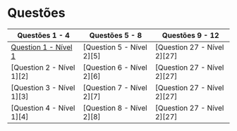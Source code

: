 # Questões

| Questões 1 - 4               | Questões 5 - 8            | Questões 9 - 12            |
|-------------------------------|-----------------------------|-----------------------------|
| [Question 1 - Nível 1][1]     | [Question 5 - Nível 2][5] | [Question 27 - Nível 2][27] |  
| [Question 2 - Nível 1][2]     | [Question 6 - Nível 2][6] | [Question 27 - Nível 2][27] |  
| [Question 3 - Nível 1][3]     | [Question 7 - Nível 2][7] | [Question 27 - Nível 2][27] |  
| [Question 4 - Nível 1][4]     | [Question 8 - Nível 2][8] | [Question 27 - Nível 2][27] |  

[1]:#1-qual-o-principal-objetivo-do-css

### 